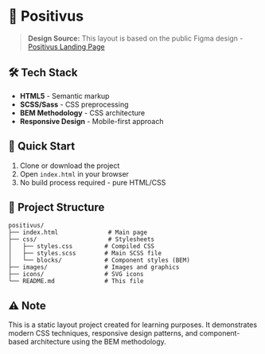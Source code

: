# 🎯 Positivus

> **Design Source:** This layout is based on the public Figma design - [Positivus Landing Page](https://www.figma.com/community/file/1230604708032389430/positivus-landing-page-design)

## 🛠️ Tech Stack

- **HTML5** - Semantic markup
- **SCSS/Sass** - CSS preprocessing
- **BEM Methodology** - CSS architecture
- **Responsive Design** - Mobile-first approach

## 🚀 Quick Start

1. Clone or download the project
2. Open `index.html` in your browser
3. No build process required - pure HTML/CSS

## 📁 Project Structure

```
positivus/
├── index.html              # Main page
├── css/                    # Stylesheets
│   ├── styles.css         # Compiled CSS
│   ├── styles.scss        # Main SCSS file
│   └── blocks/            # Component styles (BEM)
├── images/                # Images and graphics
├── icons/                 # SVG icons
└── README.md              # This file
```

## ⚠️ Note

This is a static layout project created for learning purposes. It demonstrates modern CSS techniques, responsive design patterns, and component-based architecture using the BEM methodology.
